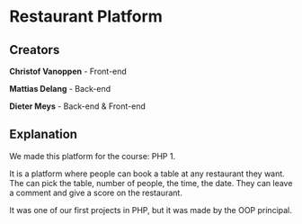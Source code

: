 # Restaurant Platform

## Creators

**Christof Vanoppen** - Front-end

**Mattias Delang** - Back-end

**Dieter Meys** - Back-end & Front-end

## Explanation

We made this platform for the course: PHP 1.

It is a platform where people can book a table at any restaurant they want.
The can pick the table, number of people, the time, the date.
They can leave a comment and give a score on the restaurant.

It was one of our first projects in PHP, but it was made by the OOP principal.
